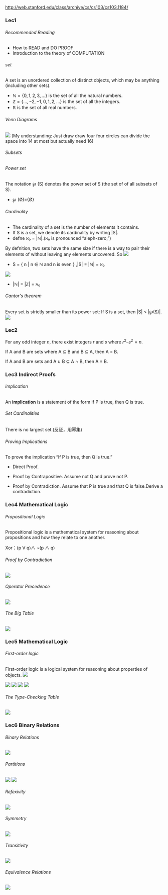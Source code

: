 http://web.stanford.edu/class/archive/cs/cs103/cs103.1184/

### Lec1

###### Recommended Reading
* How to READ and DO PROOF
* Introduction to the theory of COMPUTATION

###### set
A set is an unordered collection of distinct objects, which may be anything (including other sets).


* $\mathbb{N}=\{0,1,2,3, \ldots\}$ is the set of all the natural numbers.
* $\mathbb{Z}=\{\ldots,-2,-1,0,1,2, \ldots\}$ is the set of all the integers.
* $\mathbb{R}$ is the set of all real numbers.

###### Venn Diagrams
![](./Images/1.png)
(My understanding: Just draw draw four four circles can divide the space into 14 at most but actually need 16)

###### Subsets

###### Power set
The notation ℘ (S) denotes  the power  set of  S (the set of of all  subsets of  S).
* ℘ (Ø)={Ø}


###### Cardinality
* The cardinality of a set is the number of elements it contains.
* If S is a set, we denote its cardinality by writing |S|.
* defne ℵ₀ = |ℕ|.(ℵ₀ is pronounced “aleph-zero,”)

By defnition, two sets have the same size if there is a way to pair their elements of without leaving any elements uncovered.
So
![](./Images/2.png)
* S = { n | n ∈ ℕ and n is even } ,|S| = |ℕ| = ℵ₀

![](./Images/3.png)
* |ℕ| = |ℤ| = ℵ₀

###### Cantor's theorem
Every set is strictly smaller than its power set:
If S is a set, then |S| < |℘(S)|.
![](./Images/4.png)



### Lec2

For any odd integer $n$, there exist integers $r$ and $s$ where $r^2 – s^2 = n$.

If A and B are sets where A ⊆ B and B ⊆ A, then A = B.

If A and B are sets and A ∪ B ⊆ A ∩ B, then A = B.

### Lec3 Indirect Proofs

###### implication
An **implication** is a statement of the form If P is true, then Q is true.

###### Set Cardinalities
There is no largest set.(反证，用幂集)


###### Proving Implications
To prove the implication “If P is true, then Q is true.”

* Direct Proof.

* Proof by Contrapositive.
Assume not Q and prove not P.

* Proof by Contradiction.
Assume that P is true and that Q is false.Derive a contradiction.

### Lec4 Mathematical Logic

###### Propositional Logic

Propositional logic is a mathematical system for reasoning about propositions and how they relate to one another.

Xor：(p V q)∧ ¬(p ∧ q)


###### Proof by Contradiction
![](./Images/5.png)

###### Operator Precedence
![](./Images/6.png)

###### The Big Table

![](./Images/7.png)


### Lec5 Mathematical Logic

###### First-order logic
First-order logic is a logical system for reasoning about properties of objects.
![](./Images/8.png)


![](./Images/9.png)
![](./Images/10.png)
![](./Images/11.png)
![](./Images/12.png)

###### The Type-Checking Table
![](./Images/13.png)


### Lec6 Binary Relations

###### Binary Relations
![](./Images/14.png)

###### Partitions
![](./Images/15.png)
![](./Images/16.png)


###### Refexivity
![](./Images/17.png)

###### Symmetry
![](./Images/18.png)

###### Transitivity
![](./Images/19.png)

###### Equivalence Relations
![](./Images/20.png)

###### 
